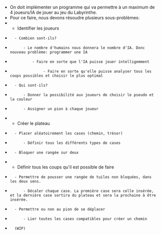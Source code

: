 * On doit implémenter un programme qui va permettre à un maximum de 4 joueurs/IA de jouer au jeu du Labyrinthe.
* Pour ce faire, nous devons résoudre plusieurs sous-problèmes:
*   - Identifier les joueurs
*       - Combien sont-ils?
*           - Le nombre d'humains nous donnera le nombre d'IA. Donc nouveau problème: programmer une IA
*               - Faire en sorte que l'IA puisse jouer intelligemment
*                    - Faire en sorte qu'elle puisse analyser tous les coups possibles et choisir le plus optimal
*       - Qui sont-ils?
*           - Donner la possibilité aux joueurs de choisir le pseudo et la couleur
*           - Assigner un pion à chaque joueur
*   - Créer le plateau
*       - Placer aléatoirement les cases (chemin, trésor)
*           - Définir tous les différents types de cases
*       - Bloquer une rangée sur deux
*   - Définir tous les coups qu'il est possible de faire
*       - Permettre de pousser une rangée de tuiles non bloquées, dans les deux sens.
*           - Décaler chaque case. La première case sera celle insérée, et la dernière case sortira du plateau et sera la prochaine à être insérée.
*       - Permettre ou non au pion de se déplacer
*           - Lier toutes les cases compatibles pour créer un chemin
*       (WIP)
